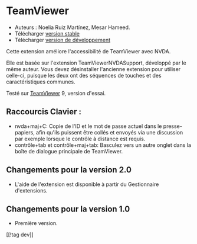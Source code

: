 # TeamViewer #

*	Auteurs : Noelia Ruiz Martínez, Mesar Hameed.
*	Télécharger [version stable][1]
*	Télécharger [version de développement][2]

Cette extension améliore l'accessibilité de TeamViewer avec NVDA.

Elle est basée sur l'extension TeamViewerNVDASupport, développé par le même
auteur. Vous devez désinstaller l'ancienne extension pour utiliser celle-ci,
puisque les deux ont des séquences de touches et des caractéristiques
communes.

Testé sur [TeamViewer][3] 9, version d'essai.

## Raccourcis Clavier : ##

*	nvda+maj+C: Copie de l'ID et le mot de passe actuel dans le
  presse-papiers, afin qu'ils puissent être collés et envoyés via une
  discussion par exemple lorsque le contrôle à distance est requis.
*	contrôle+tab et contrôle+maj+tab: Basculez vers un autre onglet dans la
  boîte de dialogue principale de TeamViewer.

## Changements pour la version 2.0 ##
*	 L'aide de l'extension est disponible à partir du Gestionnaire
   d'extensions.

## Changements pour la version 1.0 ##
*	 Première version.

[[!tag dev]]

[1]: https://addons.nvda-project.org/files/get.php?file=tv

[2]: https://addons.nvda-project.org/files/get.php?file=tv-dev

[3]: https://www.teamviewer.com
